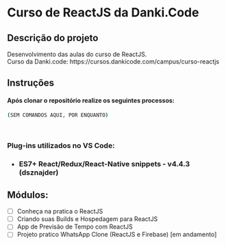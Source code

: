 # Curso de ReactJS da Danki.Code

## Descrição do projeto
<p align="justify">
  Desenvolvimento das aulas do curso de ReactJS. <br>
  Curso da Danki.code: https://cursos.dankicode.com/campus/curso-reactjs
</p>

## Instruções
#### Após clonar o repositório realize os seguintes processos:

```bash
(SEM COMANDOS AQUI, POR ENQUANTO)
```


<br><h3>Plug-ins utilizados no VS Code:<h3>
- ES7+ React/Redux/React-Native snippets - v4.4.3 (dsznajder)

## Módulos:
- [ ] Conheça na pratica o ReactJS <br>
- [ ] Criando suas Builds e Hospedagem para ReactJS <br>
- [ ] App de Previsão de Tempo com ReactJS <br>
- [ ] Projeto pratico WhatsApp Clone (ReactJS e Firebase) [em andamento]
